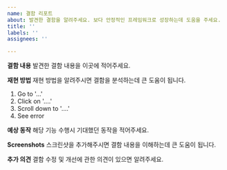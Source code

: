 ```yaml
---
name: 결함 리포트
about: 발견한 결함을 알려주세요. 보다 안정적인 프레임워크로 성장하는데 도움을 주세요.
title: ''
labels: ''
assignees: ''

---
```


**결함 내용**
발견한 결함 내용을 이곳에 적어주세요.

**재현 방법**
재현 방법을 알려주시면 결함을 분석하는데 큰 도움이 됩니다. 

1. Go to '...'
2. Click on '....'
3. Scroll down to '....'
4. See error

**예상 동작**
해당 기능 수행시 기대했던 동작을 적어주세요.

**Screenshots**
스크린샷을 추가해주시면 결함 내용을 이해하는데 큰 도움이 됩니다.

**추가 의견**
결함 수정 및 개선에 관한 의견이 있으면 알려주세요.
